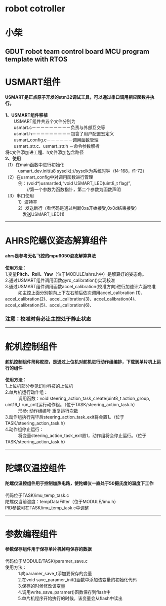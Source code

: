 # robot cotroller  
# 小柴  
GDUT robot team control board MCU program template with RTOS  
----------
# USMART组件  
#### USMART是正点原子开发的stm32调试工具，可以通过串口调用相应函数并执行。   
**1、USMART组件移植**  
　　USMART组件共五个文件分别为  
　　usmart.c－－－－－－－－－负责与外部互交等  
　　usmart.h－－－－－－－－－包含了用户配置宏定义  
　　usmart_config.c－－－－－－调用函数管理  
　　usmart_str.c、usmart_str.h －命令参数解析  
将c文件添加进工程、h文件添加包含路径  
**2、使用**  
（1）在main函数中进行初始化  
　　　usmart_dev.init(u8 sysclk);//sysclk为系统时钟（f4-168，f1-72）  
（2）在usmart_config中对调用函数进行管理  
　　　例：(void*)usmartled,“void USMART_LED(uint8_t flag)”,  
　　　　　//第一个参数为函数指针，第二个参数为函数声明  
（3）串口使用  
　　　1）波特率  
　　　2）发送新行（看代码是通过判断0xa开始接受,0x0d结束接受）  
　　　　发送USMART_LED(1)  

----------
# AHRS陀螺仪姿态解算组件  
#### ahrs是参考无名飞控的mpu6050姿态解算算法  
**使用方法：**  
1.变量**Pitch、Roll、Yaw**（位于MODULE/ahrs.h中）是解算好的姿态角。  
2.通过USMART组件调用函数gyro_calibration()实现校准   
3.通过USMART组件调用函数accel_calibration(校准方向)进行加速计六面校准  
　　　如主控上面分别朝向上下左右前后依次调用accel_calibration (1)、accel_calibration(2)、accel_calibration(3)、accel_calibration(4)、accel_calibration(5)、accel_calibration(6)、  
### 注意：校准时务必让主控处于静止状态  
  
----------  
# 舵机控制组件  
#### 舵机控制组件简称舵控，是通过上位机对舵机进行动作组编排，下载到单片机上运行的组件  
**使用方法：**  
1.上位机部分参见幻尔科技的上位机  
2.单片机运行动作组：  
　　　调用函数：void steering_action_task_create(uint8_t action_group, uint16_t run_cnt)运行动作组。（位于TASK/steering_action_task.h）  
　　　形参: 动作组编号 重复运行次数  
3.动作组执行完毕后steering_action_task_exit将会置1。（位于TASK/steering_action_task.h）  
4.动作组停止运行：  
　　　将变量steering_action_task_exit置1，动作组将会停止运行。（位于TASK/steering_action_task.h）  
  
----------  
# 陀螺仪温控组件  
#### 陀螺仪温控组件用于控制加热电路，使陀螺仪一直处于50摄氏度的温度下工作  
代码位于TASK/imu_temp_task.c  
陀螺仪当前温度：tempDataFilter（位于MODULE/imu.h）  
PID参数可在TASK/imu_temp_task.c中调整 
  
----------  
# 参数编程组件  
#### 参数保存组件用于保存单片机掉电保存的数据  
代码位于MODULE/TASK/paramer_save.c  
使用方法：  
　　　1.向paramer_save_t添加要保存的变量  
　　　2.在void save_paramer_init()函数中添加该变量的初始化代码  
　　　3.保存的时候修改该变量  
　　　4.调用write_save_paramer()函数保存到flash中  
　　　5.单片机程序开始执行的时候，该变量会从flash中读出  



